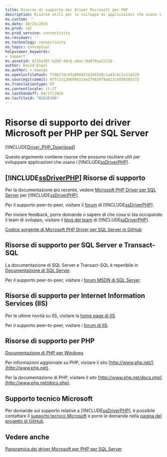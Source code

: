 ```yaml
---
title: Risorse di supporto dei driver Microsoft per PHP
description: Risorse utili per lo sviluppo di applicazioni che usano i driver Microsoft per PHP per SQL Server.
ms.custom: ''
ms.date: 10/15/2019
ms.prod: sql
ms.prod_service: connectivity
ms.reviewer: ''
ms.technology: connectivity
ms.topic: conceptual
helpviewer_keywords:
- support
ms.assetid: 6f35a38f-b260-44cb-a8ac-0a979aa2c218
author: David-Engel
ms.author: v-daenge
ms.openlocfilehash: ff0627dc43a0004534294158c1a43c6c1c21b529
ms.sourcegitcommit: 8ffc23126609b1cbe2f6820f9a823c5850205372
ms.translationtype: HT
ms.contentlocale: it-IT
ms.lasthandoff: 04/17/2020
ms.locfileid: "81635336"
---
```

# <a name="support-resources-for-the-microsoft-drivers-for-php-for-sql-server"></a>Risorse di supporto dei driver Microsoft per PHP per SQL Server
[!INCLUDE[Driver_PHP_Download](../../includes/driver_php_download.md)]

Questo argomento contiene risorse che possono risultare utili per sviluppare applicazioni che usano i [!INCLUDE[ssDriverPHP](../../includes/ssdriverphp_md.md)].  
  
## <a name="ssdriverphp-support-resources"></a>[!INCLUDE[ssDriverPHP](../../includes/ssdriverphp_md.md)] Risorse di supporto  
Per la documentazione più recente, vedere [Microsoft PHP Driver per SQL Server](microsoft-php-driver-for-sql-server.md) per [!INCLUDE[ssDriverPHP](../../includes/ssdriverphp_md.md)].  
  
Per il supporto peer-to-peer, visitare il [forum](https://social.msdn.microsoft.com/Forums/sqlserver/home?forum=sqldriverforphp) di [!INCLUDE[ssDriverPHP](../../includes/ssdriverphp_md.md)].  
  
Per inviare feedback, porre domande o sapere di che cosa si sta occupando il team di sviluppo, visitare il [blog del team](https://blogs.msdn.microsoft.com/sqlphp/) di [!INCLUDE[ssDriverPHP](../../includes/ssdriverphp_md.md)].  
  
[Codice sorgente di Microsoft PHP Driver per SQL Server in GitHub](https://github.com/Microsoft/msphpsql)  
  
## <a name="sql-server-and-transact-sql-support-resources"></a>Risorse di supporto per SQL Server e Transact-SQL
La documentazione di SQL Server e Transact-SQL è reperibile in [Documentazione di SQL Server](../../sql-server/index.yml).
  
Per il supporto peer-to-peer, visitare i [forum MSDN di SQL Server](https://social.msdn.microsoft.com/Forums/sqlserver/home).  
  
## <a name="internet-information-services-iis-support-resources"></a>Risorse di supporto per Internet Information Services (IIS)  
Per le ultime novità su IIS, visitare la [home page di IIS](https://www.iis.net/).  
  
Per il supporto peer-to-peer, visitare i [forum di IIS](https://forums.iis.net/).  
  
## <a name="php-support-resources"></a>Risorse di supporto per PHP  
[Documentazione di PHP per Windows](https://windows.php.net/)  
  
Per informazioni aggiornate su PHP, visitare il sito [http://www.php.net/](http://www.php.net).  
  
Per la documentazione di PHP, visitare il sito [http://www.php.net/docs.php](http://www.php.net/docs.php).  
  
## <a name="microsoft-customer-support"></a>Supporto tecnico Microsoft  
Per domande sul supporto relative a [!INCLUDE[ssDriverPHP](../../includes/ssdriverphp_md.md)], è possibile contattare il [supporto tecnico Microsoft](https://support.microsoft.com/contactus/) o porre le domande nella [pagina del progetto di GitHub](https://github.com/Microsoft/msphpsql/issues).  
  
## <a name="see-also"></a>Vedere anche  
[Panoramica dei driver Microsoft per PHP per SQL Server](overview-of-the-php-sql-driver.md)
